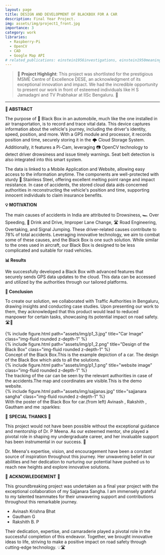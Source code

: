 ```yaml
---
layout: page
title: DESIGN AND DEVELOPMENT OF BLACKBOX FOR A CAR
description: Final Year Project.
img: assets/img/project1_front.jpg
importance: 3
category: work
libraries:
  - Raspberry-Pi
  - OpenCV
  - CAD
  - Google Map API
# related_publications: einstein1956investigations, einstein1950meaning
---
```


> 🌟 **Project Highlight**: This project was shortlisted for the prestigious MSME Centre of Excellence DESE, an acknowledgment of its exceptional innovation and impact. We had the incredible opportunity to present our work in front of esteemed individuals like H S Jamadagni and TV Prabhakar at IISc Bengaluru. 🏅

---


**📝 ABSTRACT**

The purpose of 🚗 Black Box in an automobile, much like the one installed in air transportation, is to record and trace vital data. This device captures information about the vehicle's journey, including the driver's identity, speed, position, and more. With a GPS module and processor, it records position and time, securely storing it in the 🌩️ Cloud Storage System. Additionally, it features a Pi-Cam, leveraging 📷 OpenCV technology to detect driver drowsiness and issue timely warnings. Seat belt detection is also integrated into this smart system.

The data is linked to a Mobile Application and Website, allowing easy access to the information anytime. The components are well-protected with sturdy 💪 Stainless Steel, offering excellent melting point range and impact resistance. In case of accidents, the stored cloud data aids concerned authorities in reconstructing the vehicle's position and time, supporting innocent individuals to claim insurance benefits.

**💡 MOTIVATION**

The main causes of accidents in India are attributed to Drowsiness, 🏎️ Over Speeding, 🍻 Drink and Drive, Improper Lane Change, 🛣️ Road Engineering, Overtaking, and Signal Jumping. These driver-related causes contribute to 78% of total accidents. Leveraging innovative technology, we aim to combat some of these causes, and the Black Box is one such solution. While similar to the ones used in aircraft, our Black Box is designed to be less complicated and suitable for road vehicles.

**📊 Results**

We successfully developed a Black Box with advanced features that securely sends GPS data updates to the cloud. This data can be accessed and utilized by the authorities through our tailored platforms.

**🏁 Conclusion**

To create our solution, we collaborated with Traffic Authorities in Bengaluru, drawing insights and conducting case studies. Upon presenting our work to them, they acknowledged that this product would lead to reduced manpower for certain tasks, showcasing its potential impact on road safety. 🛣️🚦


<!-- To give your project a background in the portfolio page, just add the img tag to the front matter like so:

    ---
    layout: page
    title: project
    description: a project with a background image
    img: /assets/img/12.jpg
    --- -->

<div class="row">
    <div class="col-sm mt-3 mt-md-0">
        {% include figure.html path="assets/img/p1_3.jpg" title="Car Image" class="img-fluid rounded z-depth-1" %}
    </div>
    <div class="col-sm mt-3 mt-md-0">
        {% include figure.html path="assets/img/p1_2.png" title="Design of the Black Box" class="img-fluid rounded z-depth-1" %}
    </div>
</div>
<div class="caption">
    Concept of the Black Box.This is the example depiction of a car. The design of the Black Box which aids to all the solutions.
</div>
<div class="row">
    <div class="col-sm mt-3 mt-md-0">
        {% include figure.html path="assets/img/p1_1.png" title="website image" class="img-fluid rounded z-depth-1" %}
    </div>
</div>
<div class="caption">
    The tracking of the car can be seen by the relevant authorities in case of the accidents.The map and coordinates are visible.This is the demo website.
</div>


<div class="row">
    <div class="col-sm mt-3 mt-md-0">
        {% include figure.html path="assets/img/sajjanas.jpg" title="sajjanara sangha" class="img-fluid rounded z-depth-1" %}
    </div>
</div>
<div class="caption">
    With the poster of the Black Box for car.(from left) Avinash , Rakshith , Gautham and me :sparkles:
</div>

🌟 **SPECIAL THANKS** 🌟

This project would not have been possible without the exceptional guidance and mentorship of Dr. P Meena. As our esteemed mentor, she played a pivotal role in shaping my undergraduate career, and her invaluable support has been instrumental in our success. 🙏

Dr. Meena's expertise, vision, and encouragement have been a constant source of inspiration throughout this journey. Her unwavering belief in our abilities and her dedication to nurturing our potential have pushed us to reach new heights and explore innovative solutions. 

🌟 **ACKNOWLEDGEMENT** 🌟

This groundbreaking project was undertaken as a final year project with the exceptional collaboration of my Sajjanara Sangha. I am immensely grateful to my talented teammates for their unwavering support and contributions throughout this remarkable journey. 

* Avinash Krishna Bhat
* Gautham G
* Rakshith B. P

Their dedication, expertise, and camaraderie played a pivotal role in the successful completion of this endeavor. Together, we brought innovative ideas to life, striving to make a positive impact on road safety through cutting-edge technology. 💡🛣️
